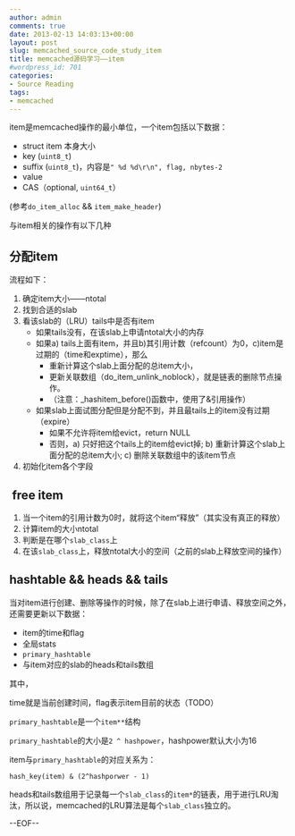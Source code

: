 ```yaml
---
author: admin
comments: true
date: 2013-02-13 14:03:13+00:00
layout: post
slug: memcached_source_code_study_item
title: memcached源码学习——item
#wordpress_id: 701
categories:
- Source Reading
tags:
- memcached
---
```


item是memcached操作的最小单位，一个item包括以下数据：

	
  * struct item 本身大小
  * key (`uint8_t`)
  * suffix (`uint8_t`)，内容是`" %d %d\r\n", flag, nbytes-2`
  * value
  * CAS（optional, `uint64_t`）

(参考`do_item_alloc` && `item_make_header`)

与item相关的操作有以下几种


## 分配item


流程如下：
	
1. 确定item大小——ntotal
2. 找到合适的slab
3. 看该slab的（LRU）tails中是否有item
    * 如果tails没有，在该slab上申请ntotal大小的内存
    * 如果a) tails上面有item，并且b)其引用计数（refcount）为0，c)item是过期的（time和exptime），那么
        - 重新计算这个slab上面分配的总item大小，
        - 更新关联数组（do_item_unlink_noblock），就是链表的删除节点操作。
        - （注意：_hashitem_before()函数中，使用了&引用操作）
    * 如果slab上面试图分配但是分配不到，并且最tails上的item没有过期（expire）
        - 如果不允许将item给evict，return NULL
        - 否则，a) 只好把这个tails上的item给evict掉; b) 重新计算这个slab上面分配的总item大小; c) 删除关联数组中的该item节点
4. 初始化item各个字段


##  free item
	
1. 当一个item的引用计数为0时，就将这个item“释放”（其实没有真正的释放）
2. 计算item的大小ntotal
3. 判断是在哪个`slab_class`上
4. 在该`slab_class`上，释放ntotal大小的空间（之前的slab上释放空间的操作）


## hashtable && heads && tails

当对item进行创建、删除等操作的时候，除了在slab上进行申请、释放空间之外，还需要更新以下数据：
	
  * item的time和flag
  * 全局stats
  * `primary_hashtable`
  * 与item对应的slab的heads和tails数组


其中，

time就是当前创建时间，flag表示item目前的状态（TODO）

`primary_hashtable`是一个`item**`结构

`primary_hashtable`的大小是`2 ^ hashpower`，hashpower默认大小为16

item与`primary_hashtable`的对应关系为：

    hash_key(item) & (2^hashporwer - 1)

heads和tails数组用于记录每一个`slab_class`的`item*`的链表，用于进行LRU淘汰，所以说，memcached的LRU算法是每个`slab_class`独立的。


--EOF--

